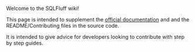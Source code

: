 Welcome to the SQLFluff wiki!

This page is intended to supplement the [official documentation](https://docs.sqlfluff.com/en/stable/index.html) and and the README/Contributing files in the source code.

It is intended to give advice for developers looking to contribute with step by step guides.